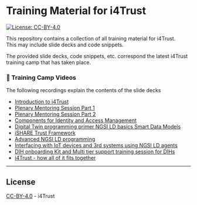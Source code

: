 # Training Material for i4Trust

[![License: CC-BY-4.0](https://img.shields.io/github/license/i4Trust/training.svg)](https://creativecommons.org/licenses/by/4.0/)

This repository contains a collection of all training material for i4Trust.  
This may include slide decks and code snippets.

The provided slide decks, code snippets, etc. correspond the latest i4Trust training 
camp that has taken place. 

### :movie_camera: Training Camp Videos

The following recordings explain the contents of the slide decks

-  [Introduction to i4Trust](https://www.youtube.com/watch?v=CSG22f0AfOw)
-  [Plenary Mentoring Session Part 1](https://www.youtube.com/watch?v=_XuJkb1oMxM)
-  [Plenary Mentoring Session Part 2](https://www.youtube.com/watch?v=YXxmPeY01vI)
-  [Components for Identity and Access Management](https://www.youtube.com/watch?v=8ZefBcGFOXI)
-  [Digital Twin programming primer NGSI LD basics Smart Data Models](https://www.youtube.com/watch?v=m-i5_2lhmcM)
-  [iSHARE Trust Framework](https://www.youtube.com/watch?v=_bvXbmvY8e8)
-  [Advanced NGSI LD programming](https://www.youtube.com/watch?v=1UMxlSBtZo4)
-  [Interfacing with IoT devices and 3rd systems using NGSI LD agents](https://www.youtube.com/watch?v=KstWwYbhhE8)
-  [DIH onboarding Kit and Multi tier support training session for DIHs](https://www.youtube.com/watch?v=lYGZ-MET_kw)
-  [i4Trust - how all of it fits together](https://www.youtube.com/watch?v=l5GoMuXBofQ)

---

## License

[CC-BY-4.0](LICENSE) - i4Trust
